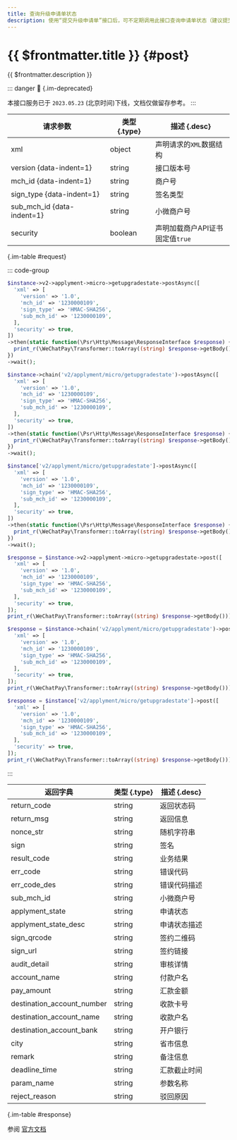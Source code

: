 ```yaml
---
title: 查询升级申请单状态
description: 使用“提交升级申请单”接口后，可不定期调用此接口查询申请单状态（建议提交申请后1分钟查询），直至申请单为“完成”状态。1)若申请状态为待账户验证，请按接口中的指引完成账户验证；2)若申请状态为审核中，微信支付会在2个工作日内完成资料审核；3)若申请状态为待签约，接口会返回签约二维码。
---
```


# {{ $frontmatter.title }} {#post}

{{ $frontmatter.description }}

::: danger :no_entry_sign: {.im-deprecated}

本接口服务已于 `2023.05.23` (北京时间)下线，文档仅做留存参考。
:::

| 请求参数 | 类型 {.type} | 描述 {.desc}
| --- | --- | ---
| xml | object | 声明请求的`XML`数据结构
| version {data-indent=1} | string | 接口版本号
| mch_id {data-indent=1} | string | 商户号
| sign_type {data-indent=1} | string | 签名类型
| sub_mch_id {data-indent=1} | string | 小微商户号
| security | boolean | 声明加载商户API证书<br/>固定值`true`

{.im-table #request}

::: code-group

```php [异步纯链式]
$instance->v2->applyment->micro->getupgradestate->postAsync([
  'xml' => [
    'version' => '1.0',
    'mch_id' => '1230000109',
    'sign_type' => 'HMAC-SHA256',
    'sub_mch_id' => '1230000109',
  ],
  'security' => true,
])
->then(static function(\Psr\Http\Message\ResponseInterface $response) {
  print_r(\WeChatPay\Transformer::toArray((string) $response->getBody()));
})
->wait();
```

```php [异步声明式]
$instance->chain('v2/applyment/micro/getupgradestate')->postAsync([
  'xml' => [
    'version' => '1.0',
    'mch_id' => '1230000109',
    'sign_type' => 'HMAC-SHA256',
    'sub_mch_id' => '1230000109',
  ],
  'security' => true,
])
->then(static function(\Psr\Http\Message\ResponseInterface $response) {
  print_r(\WeChatPay\Transformer::toArray((string) $response->getBody()));
})
->wait();
```

```php [异步属性式]
$instance['v2/applyment/micro/getupgradestate']->postAsync([
  'xml' => [
    'version' => '1.0',
    'mch_id' => '1230000109',
    'sign_type' => 'HMAC-SHA256',
    'sub_mch_id' => '1230000109',
  ],
  'security' => true,
])
->then(static function(\Psr\Http\Message\ResponseInterface $response) {
  print_r(\WeChatPay\Transformer::toArray((string) $response->getBody()));
})
->wait();
```

```php [同步纯链式]
$response = $instance->v2->applyment->micro->getupgradestate->post([
  'xml' => [
    'version' => '1.0',
    'mch_id' => '1230000109',
    'sign_type' => 'HMAC-SHA256',
    'sub_mch_id' => '1230000109',
  ],
  'security' => true,
]);
print_r(\WeChatPay\Transformer::toArray((string) $response->getBody()));
```

```php [同步声明式]
$response = $instance->chain('v2/applyment/micro/getupgradestate')->post([
  'xml' => [
    'version' => '1.0',
    'mch_id' => '1230000109',
    'sign_type' => 'HMAC-SHA256',
    'sub_mch_id' => '1230000109',
  ],
  'security' => true,
]);
print_r(\WeChatPay\Transformer::toArray((string) $response->getBody()));
```

```php [同步属性式]
$response = $instance['v2/applyment/micro/getupgradestate']->post([
  'xml' => [
    'version' => '1.0',
    'mch_id' => '1230000109',
    'sign_type' => 'HMAC-SHA256',
    'sub_mch_id' => '1230000109',
  ],
  'security' => true,
]);
print_r(\WeChatPay\Transformer::toArray((string) $response->getBody()));
```

:::

| 返回字典 | 类型 {.type} | 描述 {.desc}
| --- | --- | ---
| return_code | string | 返回状态码
| return_msg | string | 返回信息
| nonce_str | string | 随机字符串
| sign | string | 签名
| result_code | string | 业务结果
| err_code | string | 错误代码
| err_code_des | string | 错误代码描述
| sub_mch_id | string | 小微商户号
| applyment_state | string | 申请状态
| applyment_state_desc | string | 申请状态描述
| sign_qrcode | string | 签约二维码
| sign_url | string | 签约链接
| audit_detail | string | 审核详情
| account_name | string | 付款户名
| pay_amount | string | 汇款金额
| destination_account_number | string | 收款卡号
| destination_account_name | string | 收款户名
| destination_account_bank | string | 开户银行
| city | string | 省市信息
| remark | string | 备注信息
| deadline_time | string | 汇款截止时间
| param_name | string | 参数名称
| reject_reason | string | 驳回原因

{.im-table #response}

参阅 [官方文档](https://pay.weixin.qq.com/wiki/doc/api/xiaowei.php?chapter=28_3&index=3)
